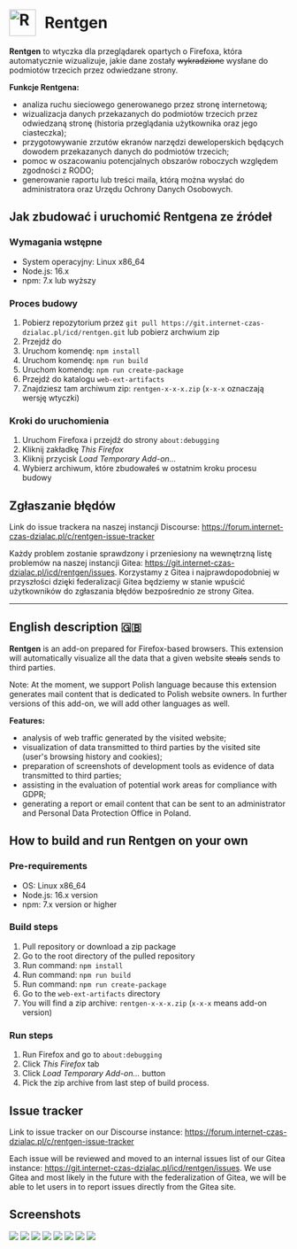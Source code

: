 <h1 style="display: flex; align-items: center;"><img src="./assets/icon-addon-2048.png" alt="Rentgen logo" style="margin-right: 1rem;" width="48"/> Rentgen</h1>

<strong>Rentgen</strong> to wtyczka dla przeglądarek opartych o Firefoxa, która automatycznie wizualizuje, jakie dane zostały ~~wykradzione~~ wysłane do podmiotów trzecich przez odwiedzane strony.

**Funkcje Rentgena:**

-   analiza ruchu sieciowego generowanego przez stronę internetową;
-   wizualizacja danych przekazanych do podmiotów trzecich przez odwiedzaną stronę (historia przeglądania użytkownika oraz jego ciasteczka);
-   przygotowywanie zrzutów ekranów narzędzi deweloperskich będących dowodem przekazanych danych do podmiotów trzecich;
-   pomoc w oszacowaniu potencjalnych obszarów roboczych względem zgodności z RODO;
-   generowanie raportu lub treści maila, którą można wysłać do administratora oraz Urzędu Ochrony Danych Osobowych.

## Jak zbudować i uruchomić Rentgena ze źródeł

### Wymagania wstępne

-   System operacyjny: Linux x86_64
-   Node.js: 16.x
-   npm: 7.x lub wyższy

### Proces budowy

1. Pobierz repozytorium przez `git pull https://git.internet-czas-dzialac.pl/icd/rentgen.git` lub pobierz archwium zip
2. Przejdź do
3. Uruchom komendę: `npm install`
4. Uruchom komendę: `npm run build`
5. Uruchom komendę: `npm run create-package`
6. Przejdź do katalogu `web-ext-artifacts`
7. Znajdziesz tam archiwum zip: `rentgen-x-x-x.zip` (`x-x-x` oznaczają wersję wtyczki)

### Kroki do uruchomienia

1. Uruchom Firefoxa i przejdź do strony `about:debugging`
2. Kliknij zakładkę _This Firefox_
3. Kliknij przycisk _Load Temporary Add-on..._
4. Wybierz archiwum, które zbudowałeś w ostatnim kroku procesu budowy

## Zgłaszanie błędów

Link do issue trackera na naszej instancji Discourse: https://forum.internet-czas-dzialac.pl/c/rentgen-issue-tracker

Każdy problem zostanie sprawdzony i przeniesiony na wewnętrzną listę problemów na naszej instancji Gitea: https://git.internet-czas-dzialac.pl/icd/rentgen/issues. Korzystamy z Gitea i najprawdopodobniej w przyszłości dzięki federalizacji Gitea będziemy w stanie wpuścić użytkowników do zgłaszania błędów bezpośrednio ze strony Gitea.

---

## English description 🇬🇧

<strong>Rentgen</strong> is an add-on prepared for Firefox-based browsers. This extension will automatically visualize all the data that a given website ~~steals~~ sends to third parties.

Note: At the moment, we support Polish language because this extension generates mail content that is dedicated to Polish website owners. In further versions of this add-on, we will add other languages as well.

**Features:**

-   analysis of web traffic generated by the visited website;
-   visualization of data transmitted to third parties by the visited site (user's browsing history and cookies);
-   preparation of screenshots of development tools as evidence of data transmitted to third parties;
-   assisting in the evaluation of potential work areas for compliance with GDPR;
-   generating a report or email content that can be sent to an administrator and Personal Data Protection Office in Poland.

## How to build and run Rentgen on your own

### Pre-requirements

-   OS: Linux x86_64
-   Node.js: 16.x version
-   npm: 7.x version or higher

### Build steps

1. Pull repository or download a zip package
2. Go to the root directory of the pulled repository
3. Run command: `npm install`
4. Run command: `npm run build`
5. Run command: `npm run create-package`
6. Go to the `web-ext-artifacts` directory
7. You will find a zip archive: `rentgen-x-x-x.zip` (`x-x-x` means add-on version)

### Run steps

1. Run Firefox and go to `about:debugging`
2. Click _This Firefox_ tab
3. Click _Load Temporary Add-on..._ button
4. Pick the zip archive from last step of build process.

## Issue tracker

Link to issue tracker on our Discourse instance: https://forum.internet-czas-dzialac.pl/c/rentgen-issue-tracker

Each issue will be reviewed and moved to an internal issues list of our Gitea instance: https://git.internet-czas-dzialac.pl/icd/rentgen/issues. We use Gitea and most likely in the future with the federalization of Gitea, we will be able to let users in to report issues directly from the Gitea site.

## Screenshots

<img src="./assets/screenshots/1.png" />
<img src="./assets/screenshots/2.png" />
<img src="./assets/screenshots/3a.png" />
<img src="./assets/screenshots/3b.png" />
<img src="./assets/screenshots/4a.png" />
<img src="./assets/screenshots/4b.png" />
<img src="./assets/screenshots/5a.png" />
<img src="./assets/screenshots/5b.png" />
